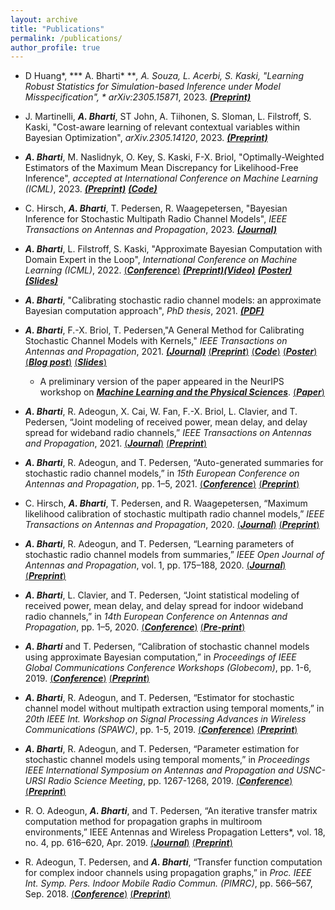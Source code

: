 ```yaml
---
layout: archive
title: "Publications"
permalink: /publications/
author_profile: true
---
```

* D Huang*, *** A. Bharti* ***, A. Souza, L. Acerbi, S. Kaski, "Learning Robust Statistics for Simulation-based Inference under Model Misspecification", *	arXiv:2305.15871*, 2023. [***(Preprint)***](https://arxiv.org/abs/2305.15871)

* J. Martinelli, ***A. Bharti***, ST John, A. Tiihonen, S. Sloman, L. Filstroff, S. Kaski, "Cost-aware learning of relevant contextual variables within Bayesian Optimization", *arXiv.2305.14120*, 2023. [***(Preprint)***](https://arxiv.org/abs/2305.14120)

* ***A. Bharti***, M. Naslidnyk, O. Key, S. Kaski, F-X. Briol, "Optimally-Weighted Estimators of the Maximum Mean Discrepancy for Likelihood-Free Inference", *accepted at International Conference on Machine Learning (ICML)*, 2023. [***(Preprint)***](https://arxiv.org/abs/2301.11674) [***(Code)***](https://github.com/bharti-ayush/optimally-weighted_MMD)

* C. Hirsch, ***A. Bharti***, T. Pedersen, R. Waagepetersen, "Bayesian Inference for Stochastic Multipath Radio Channel Models", *IEEE Transactions on Antennas and Propagation*, 2023. [***(Journal)***](https://ieeexplore.ieee.org/document/10045670)

* ***A. Bharti***, L. Filstroff, S. Kaski, "Approximate Bayesian Computation with Domain Expert in the Loop", *International Conference on Machine Learning (ICML)*, 2022. [(***Conference***)](https://proceedings.mlr.press/v162/bharti22a.html) [***(Preprint)***](https://arxiv.org/abs/2201.12090)[***(Video)***](https://youtu.be/Gx18PH0kiY8 ) [***(Poster)***](https://bharti-ayush.github.io/files/ICML_poster.pdf) 
[***(Slides)***](https://bharti-ayush.github.io/files/HITL-ABC_slides.pdf)

* ***A. Bharti***, "Calibrating stochastic radio channel models: an approximate Bayesian computation approach", *PhD thesis*, 2021. [***(PDF)***](https://bharti-ayush.github.io/files/Ayush_thesis.pdf)

* ***A. Bharti***, F.-X. Briol, T. Pedersen,"A General Method for Calibrating Stochastic Channel Models with Kernels," *IEEE Transactions on Antennas and Propagation*, 2021. [***(Journal)***](https://ieeexplore.ieee.org/document/9445690) [(***Preprint***)](https://arxiv.org/abs/2012.09612) [(***Code***)](https://github.com/bharti-ayush/Kernel-based-ABC) [(***Poster***)](https://ml4physicalsciences.github.io/2021/files/NeurIPS_ML4PS_2021_2_poster.png) [(***Blog post***)](https://www.turing.ac.uk/blog/using-machine-learning-improve-reliability-wireless-communication-systems) [(***Slides***)](https://bharti-ayush.github.io/files/UCL_seminar.pdf)
  - A preliminary version of the paper appeared in the NeurIPS workshop on [***Machine Learning and the Physical Sciences***](https://ml4physicalsciences.github.io/2021/). [(***Paper***)](https://ml4physicalsciences.github.io/2021/files/NeurIPS_ML4PS_2021_2.pdf)

* ***A.  Bharti***,  R.  Adeogun,  X.  Cai,  W.  Fan,  F.-X.  Briol,  L.  Clavier,  and T. Pedersen, “Joint modeling of received power, mean delay, and delay spread  for  wideband  radio  channels,” *IEEE  Transactions on Antennas and Propagation*, 2021. [(***Journal***)](https://ieeexplore.ieee.org/document/9362172) [(***Preprint***)](https://arxiv.org/abs/2005.06808)

* ***A.  Bharti***,  R.  Adeogun,  and  T.  Pedersen,  “Auto-generated summaries for stochastic radio channel models,” in *15th European Conference on Antennas and Propagation*, pp. 1–5, 2021. [(***Conference***)](https://ieeexplore.ieee.org/document/9411312) [(***Preprint***)](https://vbn.aau.dk/ws/portalfiles/portal/406845362/Auto_generated_Summaries_for_Stochastic_Radio_Channel_Models.pdf)

* C.  Hirsch,  ***A.  Bharti***,  T.  Pedersen,  and  R.  Waagepetersen,  “Maximum likelihood  calibration  of  stochastic  multipath  radio  channel  models,” *IEEE Transactions on Antennas and Propagation*, 2020. [(***Journal***)](https://ieeexplore.ieee.org/document/9298915) [(***Preprint***)](https://vbn.aau.dk/ws/files/388490076/main_document.pdf)

*  ***A.  Bharti***,  R.  Adeogun,  and  T.  Pedersen,  “Learning  parameters  of stochastic  radio  channel  models  from  summaries,” *IEEE  Open  Journal  of Antennas and Propagation*, vol. 1, pp. 175–188, 2020. [(***Journal***)](https://ieeexplore.ieee.org/document/9076672) [(***Preprint***)](https://vbn.aau.dk/ws/portalfiles/portal/331132389/Learning_parameters_of_stochastic_channel_models_using_summaries.pdf)

*  ***A.  Bharti***,  L.  Clavier,  and  T.  Pedersen,  “Joint  statistical  modeling  of received power, mean delay, and delay spread for indoor wideband radio channels,” in *14th European Conference on Antennas and Propagation*, pp. 1–5, 2020. [(***Conference***)](https://ieeexplore.ieee.org/document/9135412) [(***Pre-print***)](https://vbn.aau.dk/ws/files/319153188/EuCAP2020_template.pdf)

*  ***A.  Bharti***  and  T.  Pedersen,  “Calibration  of  stochastic  channel  models using approximate Bayesian computation,” in *Proceedings of IEEE Global Communications Conference Workshops (Globecom)*, pp. 1-6, 2019. [(***Conference***)](https://ieeexplore.ieee.org/document/9024563) [(***Preprint***)](https://vbn.aau.dk/ws/files/314824548/conf.pdf)

*  ***A.  Bharti***,  R.  Adeogun,  and  T.  Pedersen,  “Estimator  for  stochastic channel model without multipath extraction using temporal moments,” in *20th  IEEE  Int.  Workshop  on  Signal  Processing  Advances  in  Wireless Communications (SPAWC)*, pp. 1-5, 2019. [(***Conference***)](https://ieeexplore.ieee.org/document/8815389) [(***Preprint***)](https://vbn.aau.dk/ws/files/304061155/conference_041818.pdf)

*  ***A. Bharti***, R. Adeogun, and T. Pedersen, “Parameter estimation for stochastic channel models using temporal moments,” in *Proceedings IEEE International Symposium on Antennas and Propagation and USNC-URSI Radio Science Meeting*, pp. 1267-1268, 2019. [(***Conference***)](https://ieeexplore.ieee.org/document/8888862) [(***Preprint***)](https://vbn.aau.dk/ws/files/298467560/conference_041818.pdf)

* R. O. Adeogun, ***A. Bharti***, and T. Pedersen, “An iterative transfer matrix computation method for propagation graphs in multiroom environments,” IEEE Antennas and Wireless Propagation Letters*, vol. 18, no. 4, pp. 616–620, Apr. 2019. [(***Journal***)](https://ieeexplore.ieee.org/document/8638953) [(***Preprint***)](https://vbn.aau.dk/ws/files/309144314/IterativeStateMatrixCOmputation.pdf)

* R. Adeogun, T. Pedersen, and ***A. Bharti***, “Transfer function computation for complex indoor channels using propagation graphs,” in *Proc. IEEE Int. Symp. Pers. Indoor Mobile Radio Commun. (PIMRC)*, pp. 566–567, Sep. 2018. [(***Conference***)](https://ieeexplore.ieee.org/document/8580694) [(***Preprint***)](https://vbn.aau.dk/ws/files/283290509/ComplexIndoorGraphModel.pdf)
